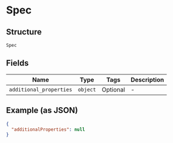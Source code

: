 
# Spec

## Structure

`Spec`

## Fields

| Name | Type | Tags | Description |
|  --- | --- | --- | --- |
| `additional_properties` | `object` | Optional | - |

## Example (as JSON)

```json
{
  "additionalProperties": null
}
```

